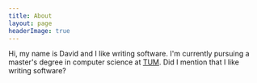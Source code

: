 ```yaml
---
title: About
layout: page
headerImage: true
---
```


<!-- 
Read more: https://html.com/tags/comment-tag/#ixzz58Mbwe05R
<p align="center">
  <img src="http://www.text2image.com/user_images/text2image_Z21925_20180222_034210.jpg">
</p>
Currently I'm exploring the world of security engineering with a special interest in adversarial machine learning.
-->

Hi, my name is David and I like writing software. I'm currently pursuing a master's degree in computer science at [TUM](https://www.tum.de/nc/en/homepage/). Did I mention that I like writing software?

<!-- 
I'm most interested in the process of converting ideas into deployable software. Find out what I'm up to by taking a look at my [blog](http://davidglavas.me/blog/) or [GitHub](https://github.com/davidglavas) page.

In my spare time I enjoy delving into unfamiliar topics. I feel an unreasonable amount of joy while using tools in unconventional, yet effective ways for problems they weren't designed for---I once used a lighter to open a bottle of coke. Apart from coding I sleep, read, or spend time with friends.
-->
